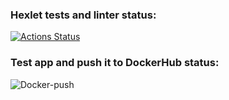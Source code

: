### Hexlet tests and linter status:
[![Actions Status](https://github.com/KorotEgor/docker-project-74/actions/workflows/hexlet-check.yml/badge.svg)](https://github.com/KorotEgor/docker-project-74/actions)
### Test app and push it to DockerHub status:
![Docker-push](https://github.com/KorotEgor/docker-project-74/actions/workflows/push.yml/badge.svg)